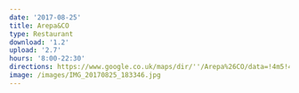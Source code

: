 ```yaml
---
date: '2017-08-25'
title: Arepa&CO
type: Restaurant
download: '1.2'
upload: '2.7'
hours: '8:00-22:30'
directions: https://www.google.co.uk/maps/dir/''/Arepa%26CO/data=!4m5!4m4!1m0!1m2!1m1!1s0x48761c97cbfbf16d:0xb1a8b984c2aececd?sa=X&ved=0ahUKEwj88-i09PTVAhUHZFAKHaJiDJ4Q9RcIjgEwCw
image: /images/IMG_20170825_183346.jpg
---
```


